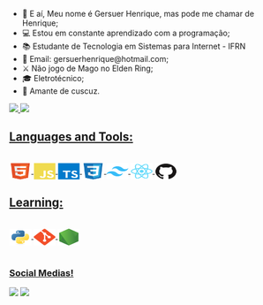 <ul>  
  <li>🤙 E aí, Meu nome é Gersuer Henrique, mas pode me chamar de Henrique;</li>
  <li>💻 Estou em constante aprendizado com a programação;</li>
  <li>📚 Estudante de Tecnologia em Sistemas para Internet - IFRN </li>
  <li>📧 Email: gersuerhenrique@hotmail.com;</li>
  <li>⚔️ Não jogo de Mago no Elden Ring;</li>
  <li>🎓 Eletrotécnico;</li>
  <li>🍲 Amante de cuscuz.</li>
</ul>

<div>
  <a href="https://github.com/Gersuer">
  <img height="180em" src="https://github-readme-stats.vercel.app/api?username=Gersuer&show_icons=true&theme=algolia&include_all_commits=true&count_private=true"/>
  <img height="180em" src="https://github-readme-stats.vercel.app/api/top-langs/?username=Gersuer&layout=compact&langs_count=20&theme=tokyonight"/>
 </div>
  <h2>Languages and Tools:</h2>

<div style="display: inline_block"><br>
  <img align="center" alt="HTML" height="30" width="40" src="https://raw.githubusercontent.com/devicons/devicon/master/icons/html5/html5-original.svg">
  <img align="center" alt="Js" height="30" width="40" src="https://raw.githubusercontent.com/devicons/devicon/master/icons/javascript/javascript-plain.svg">
  <img align="center" alt="CSS" height="30" width="40" src="https://github.com/devicons/devicon/blob/master/icons/typescript/typescript-original.svg">
  <img align="center" alt="CSS" height="30" width="40" src="https://raw.githubusercontent.com/devicons/devicon/master/icons/css3/css3-original.svg">
  <img align="center" alt="CSS" height="30" width="40" src="https://github.com/devicons/devicon/blob/master/icons/tailwindcss/tailwindcss-plain.svg">
  <img align="center" alt="CSS" height="30" width="40" src="https://github.com/devicons/devicon/blob/master/icons/react/react-original.svg">
  <img align="center" alt="CSS" height="30" width="40" src="https://github.com/devicons/devicon/blob/master/icons/github/github-original.svg">
</div>

<h2>Learning:</h2>
<div style="display: inline_block"><br>
  <img align="center" alt="CSS" height="30" width="40" src="https://github.com/devicons/devicon/blob/master/icons/python/python-original.svg">
  <img align="center" alt="CSS" height="30" width="40" src="https://github.com/devicons/devicon/blob/master/icons/git/git-original.svg">
  <img align="center" alt="CSS" height="30" width="40" src="https://github.com/devicons/devicon/blob/master/icons/nodejs/nodejs-original.svg">
</div>
 
 <br>
 
  ### Social Medias!
 
<div> 
<a href="https://www.instagram.com/gersueroliveira/" target="_blank"><img src="https://img.shields.io/badge/-Instagram-%23E4405F?style=for-the-badge&logo=instagram&logoColor=white" target="_blank"></a>
 <!--<a href="https://discord.gg/5DVhGKVf4h" target="_blank"><img src="https://img.shields.io/badge/Discord-7289DA?style=for-the-badge&logo=discord&logoColor=white" target="_blank"></a> -->
  <!--<a href = ""><img src="https://img.shields.io/badge/-Gmail-%23333?style=for-the-badge&logo=gmail&logoColor=white" target="_blank"></a>-->
  <a href="https://www.linkedin.com/in/gersuer-henrique-sousa-de-oliveira-469459232/" target="_blank"><img src="https://img.shields.io/badge/-LinkedIn-%230077B5?style=for-the-badge&logo=linkedin&logoColor=white" target="_blank"></a>
</div>
